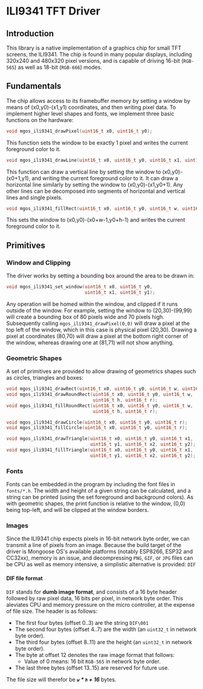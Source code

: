 # ILI9341 TFT Driver

## Introduction
This library is a native implementation of a graphics chip for small TFT
screens, the ILI9341. The chip is found in many popular displays, including
320x240 and 480x320 pixel versions, and is capable of driving 16-bit
(`RGB-565`) as well as 18-bit (`RGB-666`) modes.

## Fundamentals

The chip allows access to its framebuffer memory by setting a window by means
of (x0,y0)-(x1,y1) coordinates, and then writing pixel data. To implement
higher level shapes and fonts, we implement three basic functions on the
hardware:

```c
void mgos_ili9341_drawPixel(uint16_t x0, uint16_t y0);
```
This function sets the window to be exactly 1 pixel and writes the current
foreground color to it.

```c
void mgos_ili9341_drawLine(uint16_t x0, uint16_t y0, uint16_t x1, uint16_t y1);
```
This function can draw a vertical line by setting the window to
(x0,y0)-(x0+1,y1), and writing the current foreground color to it. It can draw
a horizontal line similarly by setting the window to (x0,y0)-(x1,y0+1). Any
other lines can be decomposed into segments of horizontal and vertical lines
and single pixels.

```c
void mgos_ili9341_fillRect(uint16_t x0, uint16_t y0, uint16_t w, uint16_t h);
```
This sets the window to (x0,y0)-(x0+w-1,y0+h-1) and writes the current
foreground color to it.

## Primitives

### Window and Clipping

The driver works by setting a bounding box around the area to be drawn in:
```c
void mgos_ili9341_set_window(uint16_t x0, uint16_t y0,
                             uint16_t x1, uint16_t y1);
```

Any operation will be homed within the window, and clipped if it runs outside of
the window. For example, setting the window to (20,30)-(99,99) will create a
bounding box of 80 pixels wide and 70 pixels high. Subsequently calling
`mgos_ili9341_drawPixel(0,0)` will draw a pixel at the top left of the window,
which in this case is physical pixel (20,30). Drawing a pixel at coordinates
(80,70) will draw a pixel at the bottom right corner of the window, whereas
drawing one at (81,71) will not show anything.


### Geometric Shapes

A set of primitives are provided to allow drawing of geometrics shapes such as
circles, triangles and boxes:

```c
void mgos_ili9341_drawRect(uint16_t x0, uint16_t y0, uint16_t w, uint16_t h);
void mgos_ili9341_drawRoundRect(uint16_t x0, uint16_t y0, uint16_t w,
                                uint16_t h, uint16_t r);
void mgos_ili9341_fillRoundRect(uint16_t x0, uint16_t y0, uint16_t w,
                                uint16_t h, uint16_t r);

void mgos_ili9341_drawCircle(uint16_t x0, uint16_t y0, uint16_t r);
void mgos_ili9341_fillCircle(uint16_t x0, uint16_t y0, uint16_t r);

void mgos_ili9341_drawTriangle(uint16_t x0, uint16_t y0, uint16_t x1,
                               uint16_t y1, uint16_t x2, uint16_t y2);
void mgos_ili9341_fillTriangle(uint16_t x0, uint16_t y0, uint16_t x1,
                               uint16_t y1, uint16_t x2, uint16_t y2);
```

### Fonts

Fonts can be embedded in the program by including the font files in `fonts/*.h`.
The width and height of a given string can be calculated, and a string can be
printed (using the set foreground and background colors). As with geometric
shapes, the print function is relative to the window, (0,0) being top-left, and
will be clipped at the window borders.

### Images

Since the ILI9341 chip expects pixels in 16-bit network byte order, we can
transmit a line of pixels from an image. Because the build target of the driver
is Mongoose OS's available platforms (notably ESP8266, ESP32 and CC32xx), memory
is an issue, and decompressing `PNG`, `GIF`, or `JPG` files can be CPU as well
as memory intensive, a simplistic alternative is provided: `DIF`

#### DIF file format

`DIF` stands for __dumb image format__, and consists of a 16 byte header
followed by raw pixel data, 16 bits per pixel, in network byte order. This
aleviates CPU and memory pressure on the micro controller, at the expense of
file size. The header is as follows:

*   The first four bytes (offset 0..3) are the string `DIF\001`
*   The second four bytes (offset 4..7) are the width (an `uint32_t` in network
    byte order).
*   The third four bytes (offset 8..11) are the height (an `uint32_t` in network
    byte order).
*   The byte at offset 12 denotes the raw image format that follows:
    *   Value of 0 means: 16 bit `RGB-565` in network byte order.
*   The last three bytes (offset 13..15) are reserved for future use.

The file size will therefor be ***`w` * `h` + 16*** bytes.
